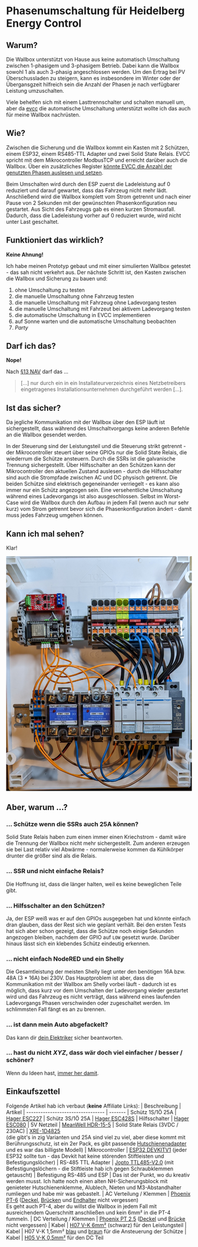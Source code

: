 # Phasenumschaltung für Heidelberg Energy Control

## Warum?

Die Wallbox unterstützt von Hause aus keine automatisch Umschaltung zwischen 1-phasigem und 3-phasigem Betrieb. Dabei kann die Wallbox sowohl 1 als auch 3-phasig angeschlossen werden. Um den Ertrag bei PV Überschussladen zu steigern, kann es insbesondere im Winter oder der Übergansgzeit hilfreich sein die Anzahl der Phasen je nach verfügbarer Leistung umzuschalten.

Viele behelfen sich mit einem Lasttrennschalter und schalten manuell um, aber da [evcc](https://evcc.io/) die automatische Umschaltung unterstützt wollte ich das auch für meine Wallbox nachrüsten.

## Wie?

Zwischen die Sicherung und die Wallbox kommt ein Kasten mit 2 Schützen, einem ESP32, einem RS485-TTL Adapter und zwei Solid State Relais. EVCC spricht mit dem Mikrocontroller ModbusTCP und erreicht darüber auch die Wallbox. Über ein zusätzliches Register [könnte EVCC die Anzahl der genutzten Phasen auslesen und setzen](https://github.com/evcc-io/evcc/discussions/6168#discussioncomment-4925261).

Beim Umschalten wird durch den ESP zuerst die Ladeleistung auf 0 reduziert und darauf gewartet, dass das Fahrzeug nicht mehr lädt. Anschließend wird die Wallbox komplett vom Strom getrennt und nach einer Pause von 2 Sekunden mit der gewünschten Phasenkonfiguration neu gestartet. Aus Sicht des Fahrzeugs gab es einen kurzen Stromausfall. Dadurch, dass die Ladeleistung vorher auf 0 reduziert wurde, wird nicht unter Last geschaltet.

## Funktioniert das wirklich?

**Keine Ahnung!**

Ich habe meinen Prototyp gebaut und mit einer simulierten Wallbox getestet - das sah nicht verkehrt aus. Der nächste Schritt ist, den Kasten zwischen die Wallbox und Sicherung zu bauen und:

1. ohne Umschaltung zu testen
2. die manuelle Umschaltung ohne Fahrzeug testen
3. die manuelle Umschaltung mit Fahrzeug ohne Ladevorgang testen
4. die manuelle Umschaltung mit Fahrzeut bei aktivem Ladevorgang testen
5. die automatische Umschaltung in EVCC implementieren
6. auf Sonne warten und die automatische Umschaltung beobachten
7. *Party*

## Darf ich das?

**Nope!**

Nach [§13 NAV](https://www.gesetze-im-internet.de/nav/__13.html "Niederspannungsanschlussverordnung ") darf das ...
> [...] nur durch ein in ein Installateurverzeichnis eines Netzbetreibers eingetragenes Installationsunternehmen durchgeführt werden [...].

## Ist das sicher?

Da jegliche Kommunikation mit der Wallbox über den ESP läuft ist sichergestellt, dass während des Umschaltvorgangs keine anderen Befehle an die Wallbox gesendet werden.

In der Steuerung sind der Leistungsteil und die Steuerung strikt getrennt - der Mikrocontroller steuert über seine GPIOs nur die Solid State Relais, die wiederrum die Schütze ansteuern. Durch die SSRs ist die galvanische Trennung sichergestellt. Über Hilfsschalter an den Schützen kann der Mikrocontroller den aktuellen Zustand auslesen - durch die Hilfsschalter sind auch die Strompfade zwischen AC und DC physisch getrennt. Die beiden Schütze sind elektrisch gegeneinander verriegelt - es kann also immer nur ein Schütz angezogen sein. Eine versehentliche Umschaltung während eines Ladevorgangs ist also ausgeschlossen. Selbst im Worst-Case wird die Wallbox durch den Aufbau in jedem Fall (wenn auch nur sehr kurz) vom Strom getrennt bevor sich die Phasenkonfiguration ändert - damit muss jedes Fahrzeug umgehen können.

## Kann ich mal sehen?

Klar!

![Bild vom inneren des Kasten](docs/kasten.jpg)

## Aber, warum ...?

### ... Schütze wenn die SSRs auch 25A können?

Solid State Relais haben zum einen immer einen Kriechstrom - damit wäre die Trennung der Wallbox nicht mehr sichergestellt. Zum anderen erzeugen sie bei Last relativ viel Abwärme - normalerweise kommen da Kühlkörper drunter die größer sind als die Relais.

### ... SSR und nicht einfache Relais?

Die Hoffnung ist, dass die länger halten, weil es keine beweglichen Teile gibt.

### ... Hilfsschalter an den Schützen?

Ja, der ESP weiß was er auf den GPIOs ausgegeben hat und könnte einfach dran glauben, dass der Rest sich wie geplant verhält. Bei den ersten Tests hat sich aber schon gezeigt, dass die Schütze noch einige Sekunden angezogen bleiben, nachdem der GPIO auf `LOW` gesetzt wurde. Darüber hinaus lässt sich ein klebendes Schütz eindeutig erkennen.

### ... nicht einfach NodeRED und ein Shelly

Die Gesamtleistung der meisten Shelly liegt unter den benötigen 16A bzw. 48A (3 * 16A) bei 230V. Das Hauptproblem ist aber, dass die Kommunikation mit der Wallbox am Shelly vorbei läuft - dadurch ist es möglich, dass kurz vor dem Umschalten der Ladevorgang wieder gestartet wird und das Fahrzeug es nicht verträgt, dass während eines laufenden Ladevorgangs Phasen verschwinden oder zugeschaltet werden. Im schlimmsten Fall fängt es an zu brennen.

### ... ist dann mein Auto abgefackelt?

Das kann dir [dein Elektriker](#darf-ich-das) sicher beantworten.

### ... hast du nicht *XYZ*, dass wär doch viel einfacher / besser / schöner?

Wenn du Ideen hast, [immer her damit](https://github.com/zivillian/heidelberg-1p3p/issues/new).

## Einkaufszettel

Folgende Artikel hab ich verbaut (**keine** Affiliate Links):
| Beschreibung                      | Artikel
| --------------------------------- | -------
| Schütz 1S/1Ö 25A                  | [Hager ESC227](https://hager.com/de/katalog/produkt/esc227-installationsschuetze-25a-1s1oe-230v)
| Schütz 3S/1Ö 25A                  | [Hager ESC428S](https://hager.com/de/katalog/produkt/esc428s-installationsschuetz-brumm-25a-3s1oe-230v)
| Hilfsschalter                     | [Hager ESC080](https://hager.com/de/katalog/produkt/esc080-hilfsschalter-6a-1s1oe)
| 5V Netzteil                       | [MeanWell HDR-15-5](https://www.amazon.de/dp/B06XWQSJGW)
| Solid State Relais (3VDC / 230AC) | [XRE-1D4825](https://www.amazon.de/gp/product/B0911X3KGL/)<br>(die gibt's in zig Varianten und 25A sind viel zu viel, aber diese kommt mit Berührungsschutz, ist ein 2er Pack, es gibt passende [Hutschienenadapter](https://www.amazon.de/gp/product/B09YKX8DCP) und es war das billigste Modell)
| Mikrocontroller                   | [ESP32 DEVKITV1](https://www.amazon.de/dp/B09QXB1PG5) (jeder ESP32 sollte tun - das Devkit hat keine störenden Stiftleisten und Befestigungslöcher)
| RS-485 TTL Adapter                | [Jopto TTL485-V2.0](https://www.amazon.de/dp/B096ZXXKCR) (mit Befestigungslöchern - die Stiftleiste hab ich gegen Schraubklemmen getauscht)
| Befestigung RS-485 und ESP        | Das ist der Punkt, wo du kreativ werden musst. Ich hatte noch einen alten NH-Sicherungsblock mit genieteter Hutschienenklemme, Alublech, Nieten und M3-Abstandhalter rumliegen und habe mir was gebastelt.
| AC Verteilung / Klemmen           | [Phoenix PT-6](https://www.phoenixcontact.com/de-de/produkte/durchgangsklemme-pt-6-3211813) ([Deckel](https://www.phoenixcontact.com/de-de/produkte/abschlussdeckel-d-pt-6-3212044), [Brücken](https://www.phoenixcontact.com/de-de/produkte/steckbruecke-fbs-2-8-3030284) und [Endhalter](https://www.phoenixcontact.com/de-de/produkte/endhalter-clipfix-35-5-3022276) nicht vergessen)<br>Es geht auch PT-4, aber du willst die Wallbox in jedem Fall mit ausreichendem Querschnitt anschließen und kein 6mm² in die PT-4 fummeln.
| DC Verteilung / Klemmen           | [Phoenix PT 2,5](https://www.phoenixcontact.com/de-de/produkte/durchgangsklemme-pt-25-3209510) ([Deckel](https://www.phoenixcontact.com/de-de/produkte/abschlussdeckel-d-st-25-3030417) und [Brücke](https://www.phoenixcontact.com/de-de/produkte/steckbruecke-fbs-2-5-3030161) nicht vergessen)
| Kabel                             | [H07 V-K 6mm²](https://www.hornbach.de/shop/Aderleitung-H07-V-K-1x6-mm-schwarz-Meterware/5188575/artikel.html) (schwarz) für den Leistungsteil
| Kabel                             | H07 V-K 1,5mm² [blau](https://www.stex24.de/124831-h07v-k-einzelader-pvc-dunkelblau-4520141) und [braun](https://www.stex24.de/124829-nyy-o-einzelader-pvc-braun-4520031) für die Ansteuerung der Schütze
| Kabel                             | [H05 V-K 0,5mm²](https://www.stex24.de/124802-h05v-einzelader-pvc-orange-4510091) für den DC Teil
